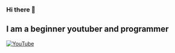 ### Hi there 👋

## I am a beginner youtuber and programmer

[![YouTube](https://img.shields.io/badge/-YouTube-090909?style=for-the-badge&logo=YouTube&logoColor=FF0000)](https://www.youtube.com/@doshan)